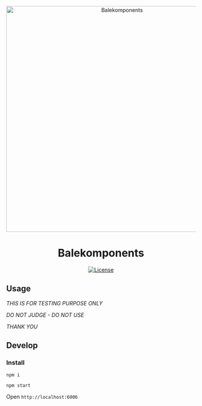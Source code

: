 <div align="center">
<p align="center">
<img width=600 height="auto" src="https://inhabitat.com/wp-content/blogs.dir/1/files/2015/06/LEGO-sustainable-building-brick.jpg" alt="Balekomponents" />
</p>



# Balekomponents



<a href="https://raw.githubusercontent.com/balekify/balekomponents/master/LICENSE" title="License">
    <img src="https://img.shields.io/badge/license-MIT-blue.svg?style=flat-square" alt="License" />
</a>
</div>




## Usage
*THIS IS FOR TESTING PURPOSE ONLY*


*DO NOT JUDGE - DO NOT USE*


*THANK YOU*


## Develop

### Install

`npm i`

`npm start`

Open `http://localhost:6006`

